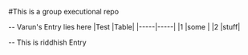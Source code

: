 #This is a group executional repo

--
Varun's Entry lies here 
|Test |Table|
|-----|-----|
|1    |some |
|2    |stuff|

--
This is riddhish Entry
